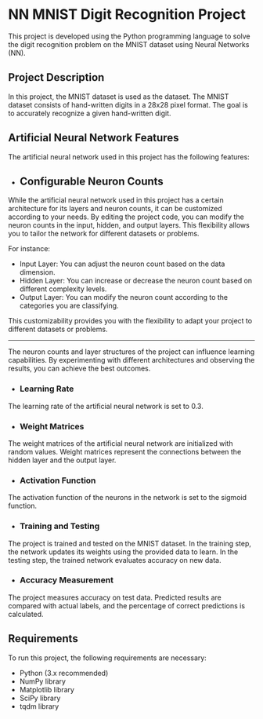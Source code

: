 # NN MNIST Digit Recognition Project

This project is developed using the Python programming language to solve the digit recognition problem on the MNIST dataset using  Neural Networks (NN).

## Project Description

In this project, the MNIST dataset is used as the dataset. The MNIST dataset consists of hand-written digits in a 28x28 pixel format. The goal is to accurately recognize a given hand-written digit.

## Artificial Neural Network Features

The artificial neural network used in this project has the following features:


- ## Configurable Neuron Counts

While the artificial neural network used in this project has a certain architecture for its layers and neuron counts, it can be customized according to your needs. By editing the project code, you can modify the neuron counts in the input, hidden, and output layers. This flexibility allows you to tailor the network for different datasets or problems.

For instance:

- Input Layer: You can adjust the neuron count based on the data dimension.
- Hidden Layer: You can increase or decrease the neuron count based on different complexity levels.
- Output Layer: You can modify the neuron count according to the categories you are classifying.

This customizability provides you with the flexibility to adapt your project to different datasets or problems.

---

The neuron counts and layer structures of the project can influence learning capabilities. By experimenting with different architectures and observing the results, you can achieve the best outcomes.


- ### Learning Rate

The learning rate of the artificial neural network is set to 0.3.

- ### Weight Matrices

The weight matrices of the artificial neural network are initialized with random values. Weight matrices represent the connections between the hidden layer and the output layer.

- ### Activation Function

The activation function of the neurons in the network is set to the sigmoid function.

- ### Training and Testing

The project is trained and tested on the MNIST dataset. In the training step, the network updates its weights using the provided data to learn. In the testing step, the trained network evaluates accuracy on new data.

- ### Accuracy Measurement

The project measures accuracy on test data. Predicted results are compared with actual labels, and the percentage of correct predictions is calculated.

## Requirements

To run this project, the following requirements are necessary:
- Python (3.x recommended)
- NumPy library
- Matplotlib library
- SciPy library
- tqdm library


